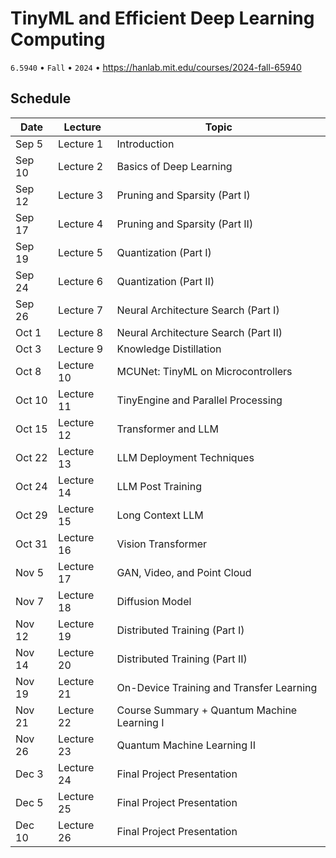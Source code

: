 # TinyML and Efficient Deep Learning Computing

`6.5940` • `Fall` • `2024` • https://hanlab.mit.edu/courses/2024-fall-65940

## Schedule

<table>
  <thead>
    <tr>
      <th>Date</th>
      <th>Lecture</th>
      <th>Topic</th>
    </tr>
  </thead>
  <tbody>
    <tr><td>Sep 5</td><td>Lecture 1</td><td>Introduction</td></tr>
    <tr><td>Sep 10</td><td>Lecture 2</td><td>Basics of Deep Learning</td></tr>
    <tr><td>Sep 12</td><td>Lecture 3</td><td>Pruning and Sparsity (Part I)</td></tr>
    <tr><td>Sep 17</td><td>Lecture 4</td><td>Pruning and Sparsity (Part II)</td></tr>
    <tr><td>Sep 19</td><td>Lecture 5</td><td>Quantization (Part I)</td></tr>
    <tr><td>Sep 24</td><td>Lecture 6</td><td>Quantization (Part II)</td></tr>
    <tr><td>Sep 26</td><td>Lecture 7</td><td>Neural Architecture Search (Part I)</td></tr>
    <tr><td>Oct 1</td><td>Lecture 8</td><td>Neural Architecture Search (Part II)</td></tr>
    <tr><td>Oct 3</td><td>Lecture 9</td><td>Knowledge Distillation</td></tr>
    <tr><td>Oct 8</td><td>Lecture 10</td><td>MCUNet: TinyML on Microcontrollers</td></tr>
    <tr><td>Oct 10</td><td>Lecture 11</td><td>TinyEngine and Parallel Processing</td></tr>
    <tr><td>Oct 15</td><td>Lecture 12</td><td>Transformer and LLM</td></tr>
    <tr><td>Oct 22</td><td>Lecture 13</td><td>LLM Deployment Techniques</td></tr>
    <tr><td>Oct 24</td><td>Lecture 14</td><td>LLM Post Training</td></tr>
    <tr><td>Oct 29</td><td>Lecture 15</td><td>Long Context LLM</td></tr>
    <tr><td>Oct 31</td><td>Lecture 16</td><td>Vision Transformer</td></tr>
    <tr><td>Nov 5</td><td>Lecture 17</td><td>GAN, Video, and Point Cloud</td></tr>
    <tr><td>Nov 7</td><td>Lecture 18</td><td>Diffusion Model</td></tr>
    <tr><td>Nov 12</td><td>Lecture 19</td><td>Distributed Training (Part I)</td></tr>
    <tr><td>Nov 14</td><td>Lecture 20</td><td>Distributed Training (Part II)</td></tr>
    <tr><td>Nov 19</td><td>Lecture 21</td><td>On-Device Training and Transfer Learning</td></tr>
    <tr><td>Nov 21</td><td>Lecture 22</td><td>Course Summary + Quantum Machine Learning I</td></tr>
    <tr><td>Nov 26</td><td>Lecture 23</td><td>Quantum Machine Learning II</td></tr>
    <tr><td>Dec 3</td><td>Lecture 24</td><td>Final Project Presentation</td></tr>
    <tr><td>Dec 5</td><td>Lecture 25</td><td>Final Project Presentation</td></tr>
    <tr><td>Dec 10</td><td>Lecture 26</td><td>Final Project Presentation</td></tr>
  </tbody>
</table>
